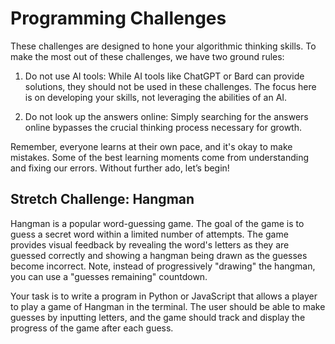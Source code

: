 # Programming Challenges

These challenges are designed to hone your algorithmic thinking skills. To make the most out of these challenges, we have two ground rules:

1. Do not use AI tools: While AI tools like ChatGPT or Bard can provide solutions, they should not be used in these challenges. The focus here is on developing your skills, not leveraging the abilities of an AI.

2. Do not look up the answers online: Simply searching for the answers online bypasses the crucial thinking process necessary for growth.

Remember, everyone learns at their own pace, and it's okay to make mistakes. Some of the best learning moments come from understanding and fixing our errors. Without further ado, let’s begin!

## Stretch Challenge: Hangman

Hangman is a popular word-guessing game. The goal of the game is to guess a secret word within a limited number of attempts. The game provides visual feedback by revealing the word's letters as they are guessed correctly and showing a hangman being drawn as the guesses become incorrect. Note, instead of progressively "drawing" the hangman, you can use a "guesses remaining" countdown.

Your task is to write a program in Python or JavaScript that allows a player to play a game of Hangman in the terminal. The user should be able to make guesses by inputting letters, and the game should track and display the progress of the game after each guess.
